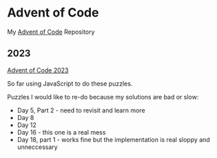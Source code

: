 # Advent of Code
My [Advent of Code](https://adventofcode.com) Repository

## 2023

[Advent of Code 2023](https://adventofcode.com/2023)

So far using JavaScript to do these puzzles.

Puzzles I would like to re-do because my solutions are bad or slow:
- Day 5, Part 2 - need to revisit and learn more
- Day 8
- Day 12
- Day 16 - this one is a real mess
- Day 18, part 1 - works fine but the implementation is real sloppy and unneccessary